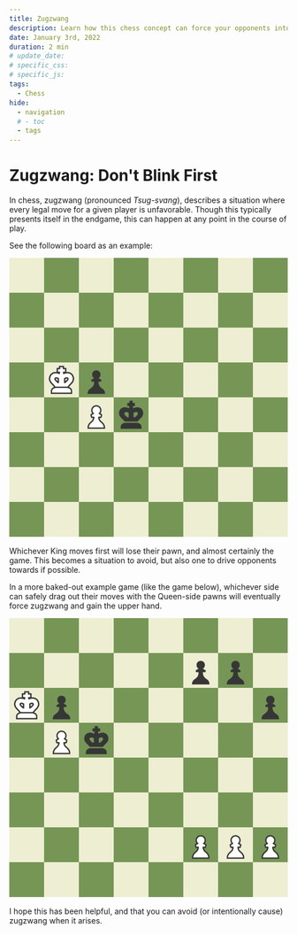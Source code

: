 ```yaml
---
title: Zugzwang
description: Learn how this chess concept can force your opponents into unfavorable positions
date: January 3rd, 2022
duration: 2 min
# update_date:
# specific_css:
# specific_js:
tags:
  - Chess
hide:
  - navigation
  # - toc
  - tags
---
```


# Zugzwang: Don't Blink First

In chess, zugzwang (pronounced _Tsug-svang_), describes a situation where every legal move for a given player is unfavorable. Though this typically presents itself in the endgame, this can happen at any point in the course of play.

See the following board as an example:

![Basic Zugzwang Example](../assets/images/2022/Zugzwang/Initial-position.png "Simple zugzwang presentation")

Whichever King moves first will lose their pawn, and almost certainly the game. This becomes a situation to avoid, but also one to drive opponents towards if possible.

In a more baked-out example game (like the game below), whichever side can safely drag out their moves with the Queen-side pawns will eventually force zugzwang and gain the upper hand.

![Detailed Zugzwang Example](../assets/images/2022/Zugzwang/Example-position.png "Pending zugzwang once the dust settles")

I hope this has been helpful, and that you can avoid (or intentionally cause) zugzwang when it arises.
